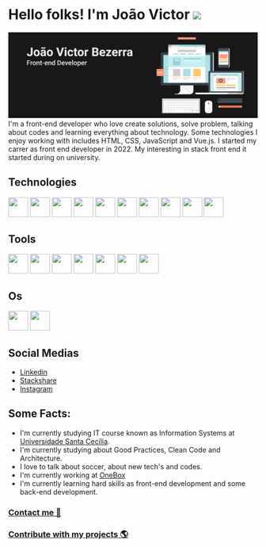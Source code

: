 # Hello folks! I'm João Victor <img src="https://raw.githubusercontent.com/alexnaiman/alexnaiman/master/resources/welcomeglitch.gif" width="50px" />
<img src="https://github.com/JoaoVictorBezerra/joaovictorbezerra/blob/main/images/joao-victor_banner.png?raw=true" />
I'm a front-end developer who love create solutions, solve problem, talking about codes and learning everything about technology. Some technologies I enjoy working with includes HTML, CSS, JavaScript and Vue.js. I started my carrer as front end developer in 2022. My interesting in stack front end it started during on university.

## Technologies
<div>
  <img src="https://cdn.jsdelivr.net/gh/devicons/devicon/icons/git/git-original.svg" width="40" height="40"/>
  <img src="https://cdn.jsdelivr.net/gh/devicons/devicon/icons/html5/html5-original.svg" width="40" height="40"/>
  <img src="https://cdn.jsdelivr.net/gh/devicons/devicon/icons/css3/css3-original.svg" width="40" height="40"/> 
  <img src="https://cdn.svgporn.com/logos/jquery.svg" width="40" height="40"/>   
  <img src="https://cdn.jsdelivr.net/gh/devicons/devicon/icons/javascript/javascript-plain.svg" width="40" height="40"/> 
  <img src="https://cdn.jsdelivr.net/gh/devicons/devicon/icons/typescript/typescript-plain.svg" width="40" height="40"/> 
  <img src="https://cdn.jsdelivr.net/gh/devicons/devicon/icons/vuejs/vuejs-original-wordmark.svg" width="40" height="40"/> 
  <img src="https://cdn.jsdelivr.net/gh/devicons/devicon/icons/vuetify/vuetify-original.svg" width="40" height="40"/> 
  <img src="https://cdn.jsdelivr.net/gh/devicons/devicon/icons/bootstrap/bootstrap-original.svg" width="40" height="40"/>  
  <img src="https://cdn.jsdelivr.net/gh/devicons/devicon/icons/microsoftsqlserver/microsoftsqlserver-plain.svg" width="40" height="40"/>
</div>

## Tools
<div>
  <img src="https://cdn.jsdelivr.net/gh/devicons/devicon/icons/vscode/vscode-original.svg" width="40" height="40"/>
  <img src="https://cdn.jsdelivr.net/gh/devicons/devicon/icons/github/github-original.svg" width="40" height="40"/>
  <img src="https://cdn.jsdelivr.net/gh/devicons/devicon/icons/amazonwebservices/amazonwebservices-original.svg" width="40" height="40"/>
  <img src="https://cdn.jsdelivr.net/gh/devicons/devicon/icons/bash/bash-original.svg" width="40" height="40"/>
  <img src="https://cdn.jsdelivr.net/gh/devicons/devicon/icons/chrome/chrome-original.svg" width="40" height="40"/>
  <img src="https://cdn.jsdelivr.net/gh/devicons/devicon/icons/linux/linux-original.svg" width="40" height="40"/>
  <img src="https://cdn.jsdelivr.net/gh/devicons/devicon/icons/figma/figma-original.svg" width="40" height="40"/>
</div>

## Os
<div>
  <img src="https://cdn.jsdelivr.net/gh/devicons/devicon/icons/ubuntu/ubuntu-plain.svg" width="40" height="40"/>
  <img src="https://cdn.jsdelivr.net/gh/devicons/devicon/icons/apple/apple-original.svg" width="40" height="40"/>
</div>

## Social Medias
- <a href="https://www.linkedin.com/in/jo%C3%A3o-victor-a62b62204/">Linkedin</a>
- <a href="https://stackshare.io/joaovictorbezerra">Stackshare</a>
- <a href="https://instagram.com/jvic01_">Instagram</a>

## Some Facts:
- I'm currently studying IT course known as Information Systems at <a href="https://unisanta.br">Universidade Santa Cecília</a>.
- I'm currently studying about Good Practices, Clean Code and Architecture.
- I love to talk about soccer, about new tech's and codes.
- I'm currently working at <a href="https://onebox.one">OneBox</a>
- I'm currently learning hard skills as front-end development and some back-end development.
<!-- - A fun fact: -->

### [Contact me 📩](mailto:dev.joaovictor@hotmail.com)

### [Contribute with my projects 🌎](https://github.com/JoaoVictorBezerra?tab=repositories)
